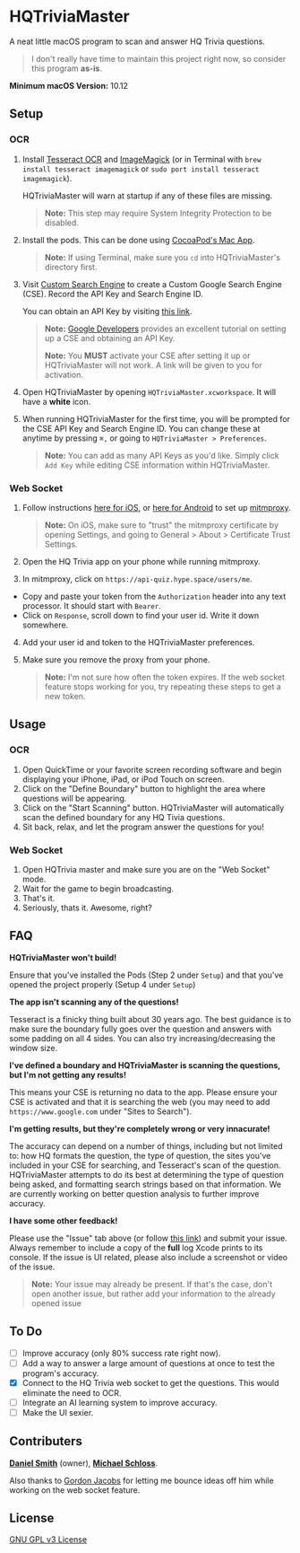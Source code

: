 # HQTriviaMaster
A neat little macOS program to scan and answer HQ Trivia questions.

> I don't really have time to maintain this project right now, so consider this program **as-is**.

**Minimum macOS Version:** 10.12

## Setup
### OCR
1. Install [Tesseract OCR](https://github.com/tesseract-ocr/tesseract/wiki) and [ImageMagick](https://www.imagemagick.org/script/download.php) (or in Terminal with `brew install tesseract imagemagick` or `sudo port install tesseract imagemagick`).  

    HQTriviaMaster will warn at startup if any of these files are missing.  
    > **Note:** This step may require System Integrity Protection to be disabled.
2. Install the pods. This can be done using [CocoaPod's Mac App](https://cocoapods.org/app).
    > **Note:** If using Terminal, make sure you `cd` into HQTriviaMaster's directory first.
3. Visit [Custom Search Engine](https://cse.google.com/cse/) to create a Custom Google Search Engine (CSE).  Record the API Key and Search Engine ID.
    
    You can obtain an API Key by visiting [this link](https://developers.google.com/custom-search/json-api/v1/overview).
    > **Note:** [Google Developers](https://developers.google.com/custom-search/docs/tutorial/introduction) provides an excellent tutorial on setting up a CSE and obtaining an API Key.
    > 
    > **Note:** You **MUST** activate your CSE after setting it up or HQTriviaMaster will not work.  A link will be given to you for activation.
4. Open HQTriviaMaster by opening `HQTriviaMaster.xcworkspace`.  It will have a **white** icon.
5. When running HQTriviaMaster for the first time, you will be prompted for the CSE API Key and Search Engine ID.  You can change these at anytime by pressing `⌘,` or going to `HQTriviaMaster > Preferences`.
    > **Note:** You can add as many API Keys as you'd like.  Simply click `Add Key` while editing CSE information within HQTriviaMaster.
    
### Web Socket
1. Follow instructions [here for iOS](https://jasdev.me/intercepting-ios-traffic), or [here for Android](https://blog.heckel.xyz/2013/07/01/how-to-use-mitmproxy-to-read-and-modify-https-traffic-of-your-phone/) to set up [mitmproxy](https://mitmproxy.org).

    > **Note:** On iOS, make sure to "trust" the mitmproxy certificate by opening Settings, and going to General > About > Certificate Trust Settings.
2. Open the HQ Trivia app on your phone while running mitmproxy.
3. In mitmproxy, click on `https://api-quiz.hype.space/users/me`. 
 - Copy and paste your token from the `Authorization` header into any text processor. It should start with `Bearer`.
 - Click on `Response`, scroll down to find your user id. Write it down somewhere.
4. Add your user id and token to the HQTriviaMaster preferences.
5. Make sure you remove the proxy from your phone.

    > **Note:** I'm not sure how often the token expires. If the web socket feature stops working for you, try repeating these steps to get a new token.

## Usage
### OCR
1. Open QuickTime or your favorite screen recording software and begin displaying your iPhone, iPad, or iPod Touch on screen.
2. Click on the "Define Boundary" button to highlight the area where questions will be appearing.
3. Click on the "Start Scanning" button.  HQTriviaMaster will automatically scan the defined boundary for any HQ Tivia questions.
4. Sit back, relax, and let the program answer the questions for you!

### Web Socket
1. Open HQTrivia master and make sure you are on the "Web Socket" mode.
2. Wait for the game to begin broadcasting.
3. That's it.
4. Seriously, thats it. Awesome, right?

## FAQ

**HQTriviaMaster won't build!**

Ensure that you've installed the Pods (Step 2 under `Setup`) and that you've opened the project properly (Setup 4 under `Setup`)

**The app isn't scanning any of the questions!**

Tesseract is a finicky thing built about 30 years ago.  The best guidance is to make sure the boundary fully goes over the question and answers with some padding on all 4 sides.  You can also try increasing/decreasing the window size.

**I've defined a boundary and HQTriviaMaster is scanning the questions, but I'm not getting any results!**

This means your CSE is returning no data to the app.  Please ensure your CSE is activated and that it is searching the web (you may need to add `https://www.google.com` under "Sites to Search").

**I'm getting results, but they're completely wrong or very innacurate!**

The accuracy can depend on a number of things, including but not limited to: how HQ formats the question, the type of question, the sites you've included in your CSE for searching, and Tesseract's scan of the question.  HQTriviaMaster attempts to do its best at determining the type of question being asked, and formatting search strings based on that information.  We are currently working on better question analysis to further improve accuracy.

**I have some other feedback!**

Please use the "Issue" tab above (or follow [this link](https://github.com/DanielSmith1239/HQTriviaMaster/issues/)) and submit your issue.  Always remember to include a copy of the **full** log Xcode prints to its console.  If the issue is UI related, please also include a screenshot or video of the issue.

> **Note:** Your issue may already be present.  If that's the case, don't open another issue, but rather add your information to the already opened issue

## To Do
- [ ] Improve accuracy (only 80% success rate right now).
- [ ] Add a way to answer a large amount of questions at once to test the program's accuracy.
- [x] Connect to the HQ Trivia web socket to get the questions. This would eliminate the need to OCR.
- [ ] Integrate an AI learning system to improve accuracy.
- [ ] Make the UI sexier.

## Contributers
 [**Daniel Smith**](https://github.com/DanielSmith1239) (owner), [**Michael Schloss**](https://github.com/schlossm).
 
 Also thanks to [Gordon Jacobs](https://github.com/gjacobs314) for letting me bounce ideas off him while working on the web socket feature.
 
## License
 [GNU GPL v3 License](https://github.com/DanielSmith1239/HQTriviaMaster/blob/master/LICENSE)
